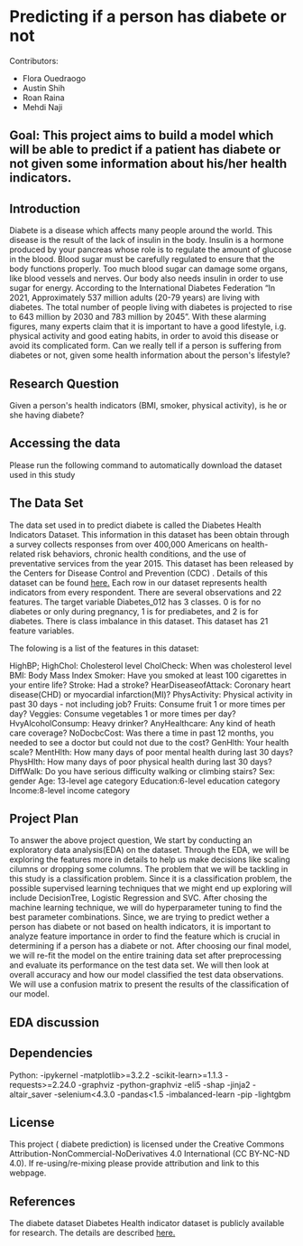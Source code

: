 # Predicting if a person has diabete or not

Contributors:  
- Flora Ouedraogo
- Austin Shih
- Roan Raina
- Mehdi Naji
## Goal: This project aims to build a model which will be able to predict if a patient has diabete or not given some information about his/her health indicators.

## Introduction

Diabete is a disease which affects many people around the world. This disease is the result of the lack of insulin in the body. Insulin is a hormone produced by your pancreas whose role is to regulate the amount of glucose in the blood. Blood sugar must be carefully regulated to ensure that the body functions properly. Too much blood sugar can damage some organs, like blood vessels and nerves. Our body also needs insulin in order to use sugar for energy. According to the International Diabetes Federation “In 2021, Approximately 537 million adults (20-79 years) are living with diabetes. The total number of people living with diabetes is projected to rise to 643 million by 2030 and 783 million by 2045”.
With these alarming figures, many experts claim that it is important to have a good  lifestyle, i.g. physical activity and good eating habits, in order to avoid this disease or avoid its complicated form. Can we really tell if a person is suffering from diabetes or not, given some health information about the person's lifestyle?

## Research Question 
Given a person's health indicators (BMI, smoker, physical activity), is he or she having diabete?

## Accessing the data

Please run the following command to automatically download the dataset used in this study

## The Data Set

The data set used in to predict diabete is called the Diabetes Health Indicators Dataset. This information in this dataset has been obtain through a survey collects responses from over 400,000 Americans on health-related risk behaviors, chronic health conditions, and the use of preventative services from the year 2015.  This dataset has been released by the Centers for Disease Control and Prevention (CDC) . Details of this dataset can be found [here.](https://www.cdc.gov/brfss/annual_data/annual_2015.html)
Each row in our dataset represents health indicators from every respondent. There are several observations and 22 features. The target variable Diabetes_012 has 3 classes. 0 is for no diabetes or only during pregnancy, 1 is for prediabetes, and 2 is for diabetes. There is class imbalance in this dataset. This dataset has 21 feature variables.

The folowing is a list of the features in this dataset:

HighBP; 
HighChol: Cholesterol level
CholCheck: When was cholesterol level
BMI: Body Mass Index
Smoker: Have you smoked at least 100 cigarettes in your entire life? 
Stroke: Had a stroke?
HearDiseaseofAttack: Coronary heart disease(CHD) or myocardial infarction(MI)?
PhysActivity: Physical activity in past 30 days - not including job?
Fruits: Consume fruit 1 or more times per day?
Veggies: Consume vegetables 1 or more times per day?
HvyAlcoholConsump: Heavy drinker?
AnyHealthcare: Any kind of heath care coverage?
NoDocbcCost: Was there a time in past 12 months, you needed to see a doctor but could not due to the cost?
GenHlth: Your health scale?
MentHlth: How many days of poor mental health during last 30 days?
PhysHlth: How many days of poor physical health during last 30 days?
DiffWalk: Do you have serious difficulty walking or climbing stairs?
Sex: gender 
Age: 13-level age category
Education:6-level education category
Income:8-level income category

## Project Plan

To answer the above project question, We start by conducting an exploratory data analysis(EDA) on the dataset. Through the EDA, we will be exploring the features more in details to help us make decisions like scaling cilumns or dropping some columns. The problem that we will be tackling in this study is a classification problem. Since it is a classification problem, the possible supervised learning techniques that we might end up exploring will include DecisionTree, Logistic Regression and SVC. After chosing the machine learning technique, we will do hyperparameter tuning to find the best parameter combinations. Since, we are trying to predict wether a person has diabete or not based on health indicators, it is important to analyze feature importance in order to find the feature which is crucial in determining if a person has a diabete or not.
After choosing our final model, we will re-fit the model on the entire training data set after preprocessing and evaluate its performance on the test data set. We will then look at overall accuracy and how our model classified the test data observations. We will use a confusion matrix to present the results of the classification of our model.

## EDA discussion



## Dependencies

Python:
-ipykernel
-matplotlib>=3.2.2
-scikit-learn>=1.1.3
-requests>=2.24.0
-graphviz
-python-graphviz
-eli5
-shap
-jinja2
-altair_saver
-selenium<4.3.0
-pandas<1.5
-imbalanced-learn
-pip
-lightgbm


## License 

This project ( diabete prediction) is  licensed under the Creative Commons Attribution-NonCommercial-NoDerivatives 4.0 International (CC BY-NC-ND 4.0). If re-using/re-mixing please provide attribution and link to this webpage.
## References

The diabete dataset Diabetes Health indicator dataset is publicly available for research. The details are described [here.](https://www.cdc.gov/brfss/annual_data/annual_2015.html)
